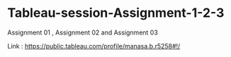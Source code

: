 # Tableau-session-Assignment-1-2-3

Assignment 01 , Assignment 02 and Assignment 03 

Link : https://public.tableau.com/profile/manasa.b.r5258#!/
